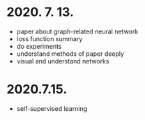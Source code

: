# 2020. 7. 13.

- paper about graph-related neural network
- loss function summary 
- do experiments
- understand methods of paper deeply 
- visual and understand networks

# 2020.7.15.

- self-supervised learning